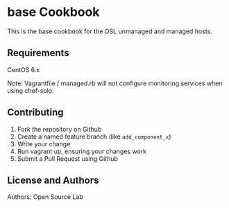 base Cookbook
====================
This is the base cookbook for the OSL unmanaged and managed hosts.

Requirements
------------
CentOS 6.x

Note: Vagrantfile / managed.rb will not configure monitoring services when using chef-solo.

Contributing
------------
1. Fork the repository on Github
2. Create a named feature branch (like `add_component_x`)
3. Write your change
4. Run vagrant up, ensuring your changes work
5. Submit a Pull Request using Github

License and Authors
-------------------
Authors: Open Source Lab
